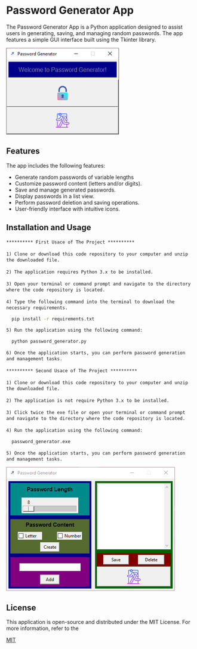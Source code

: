 
# Password Generator App

The Password Generator App is a Python application designed to assist users in generating, saving, and managing random passwords. The app features a simple GUI interface built using the Tkinter library.






![App Screenshot](https://raw.githubusercontent.com/yusufyasar13/password-generator/main/password_generator/screenshots/password_generator_ss_1.png)

  
## Features

The app includes the following features:

- Generate random passwords of variable lengths
- Customize password content (letters and/or digits).
- Save and manage generated passwords.
- Display passwords in a list view.
- Perform password deletion and saving operations.
- User-friendly interface with intuitive icons.


  
## Installation and Usage

    ********** First Usace of The Project **********

    1) Clone or download this code repository to your computer and unzip the downloaded file.
    
    2) The application requires Python 3.x to be installed.
    
    3) Open your terminal or command prompt and navigate to the directory where the code repository is located.

    4) Type the following command into the terminal to download the necessary requirements.

```bash 
  pip install -r requirements.txt

```
    5) Run the application using the following command:

```bash 
  python password_generator.py

```
    6) Once the application starts, you can perform password generation and management tasks.

    ********** Second Usace of The Project **********

    1) Clone or download this code repository to your computer and unzip the downloaded file.
        
    2) The application is not require Python 3.x to be installed.
        
    3) Click twice the exe file or open your terminal or command prompt and navigate to the directory where the code repository is located.

    4) Run the application using the following command:

```bash 
  password_generator.exe

```
    5) Once the application starts, you can perform password generation and management tasks.
    
    
![App Screenshot](https://raw.githubusercontent.com/yusufyasar13/password-generator/main/password_generator/screenshots/password_generator_ss_2.png)
## License
This application is open-source and distributed under the MIT License. For more information, refer to the

[MIT](https://github.com/yusufyasar13/password-generator/blob/main/password_generator/LICENSE)

  
